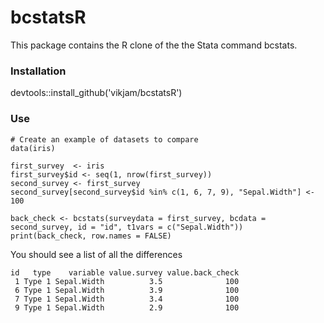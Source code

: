 bcstatsR
======

This package contains the R clone of the the Stata command bcstats.

### Installation
devtools::install_github('vikjam/bcstatsR')

### Use
```
# Create an example of datasets to compare
data(iris)

first_survey  <- iris
first_survey$id <- seq(1, nrow(first_survey))
second_survey <- first_survey
second_survey[second_survey$id %in% c(1, 6, 7, 9), "Sepal.Width"] <- 100

back_check <- bcstats(surveydata = first_survey, bcdata = second_survey, id = "id", t1vars = c("Sepal.Width"))
print(back_check, row.names = FALSE)
```
You should see a list of all the differences

```
id   type    variable value.survey value.back_check
 1 Type 1 Sepal.Width          3.5              100
 6 Type 1 Sepal.Width          3.9              100
 7 Type 1 Sepal.Width          3.4              100
 9 Type 1 Sepal.Width          2.9              100
```

